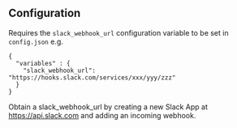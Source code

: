 ## Configuration

Requires the `slack_webhook_url` configuration variable to be set in `config.json` e.g.
```
{
  "variables" : {
    "slack_webhook_url": "https://hooks.slack.com/services/xxx/yyy/zzz"
  }
}
```

Obtain a slack_webhook_url by creating a new Slack App at https://api.slack.com and adding an incoming webhook.